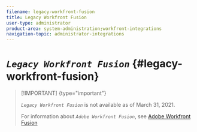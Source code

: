 ```yaml
---
filename: legacy-workfront-fusion
title: Legacy Workfront Fusion
user-type: administrator
product-area: system-administration;workfront-integrations
navigation-topic: administrator-integrations
---
```




# *`Legacy Workfront Fusion`*  {#legacy-workfront-fusion}



>[!IMPORTANT] {type="important"}
>
>*`Legacy Workfront Fusion`* is not available as of March 31, 2021.
>
>
>For information about *`Adobe Workfront Fusion`*, see [Adobe Workfront Fusion](workfront-fusion-2.md)



